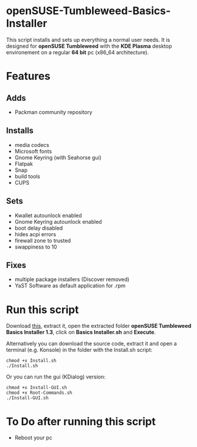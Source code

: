 # openSUSE-Tumbleweed-Basics-Installer

This script installs and sets up everything a normal user needs. It is designed for **openSUSE Tumbleweed** with the **KDE Plasma** desktop environement on a regular **64 bit** pc (x86_64 architecture).

# Features

## Adds

- Packman community repository

## Installs

- media codecs
- Microsoft fonts
- Gnome Keyring (with Seahorse gui)
- Flatpak
- Snap
- build tools
- CUPS

## Sets

- Kwallet autounlock enabled
- Gnome Keyring autounlock enabled
- boot delay disabled
- hides acpi errors
- firewall zone to trusted
- swappiness to 10

## Fixes

- multiple package installers (Discover removed)
- YaST Software as default application for .rpm

# Run this script

Download [this](https://github.com/Liemaeu/openSUSE-Tumbleweed-Basics-Installer/releases/download/1.3/openSUSE.Tumbleweed.Basics.Installer.1.3.tar.gz), extract it, open the extracted folder **openSUSE Tumbleweed Basics Installer 1.3**, click on **Basics Installer.sh** and **Execute**.



Alternatively you can download the source code, extract it and open a terminal (e.g. Konsole) in the folder with the Install.sh script:

```
chmod +x Install.sh
./Install.sh
```

Or you can run the gui (KDialog) version:

```
chmod +x Install-GUI.sh
chmod +x Root-Commands.sh
./Install-GUI.sh
```

# To Do after running this script

- Reboot your pc
